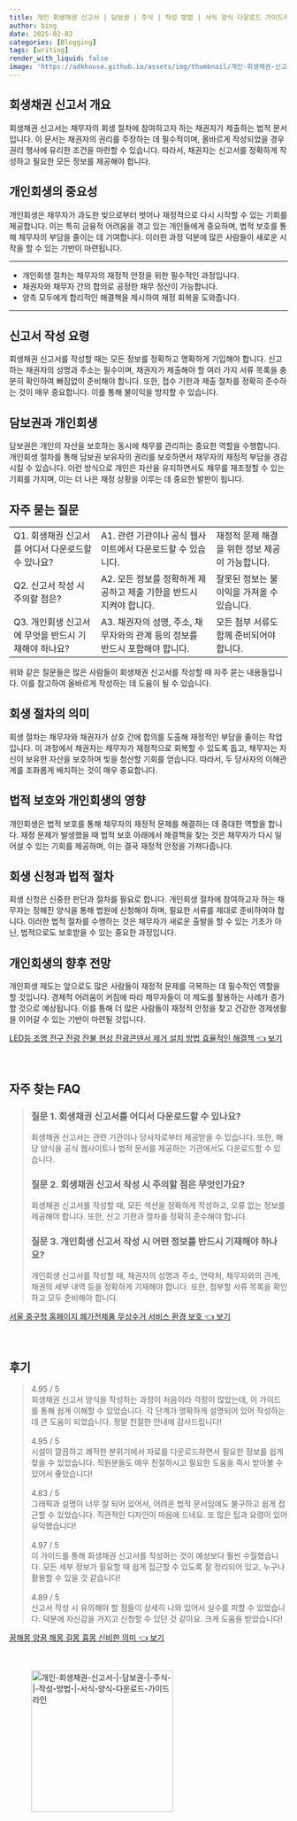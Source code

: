 ```yaml
---
title: 개인 회생채권 신고서 | 담보권 | 주식 | 작성 방법 | 서식 양식 다운로드 가이드라인
author: bing
date: 2025-02-02
categories: [Blogging]
tags: [writing]
render_with_liquid: false
image: 'https://adkhouse.github.io/assets/img/thumbnail/개인-회생채권-신고서-|-담보권-|-주식-|-작성-방법-|-서식-양식-다운로드-가이드라인.webp'
---
```



<h2 id='회생채권신고서개요'>회생채권 신고서 개요</h2>

<p>회생채권 신고서는 채무자의 회생 절차에 참여하고자 하는 채권자가 제출하는 법적 문서입니다. 이 문서는 채권자의 권리를 주장하는 데 필수적이며, 올바르게 작성되었을 경우 권리 행사에 유리한 조건을 마련할 수 있습니다. 따라서, 채권자는 신고서를 정확하게 작성하고 필요한 모든 정보를 제공해야 합니다. </p>

<h2 id='개인회생의중요성'>개인회생의 중요성</h2>

<p>개인회생은 채무자가 과도한 빚으로부터 벗어나 재정적으로 다시 시작할 수 있는 기회를 제공합니다. 이는 특히 금융적 어려움을 겪고 있는 개인들에게 중요하며, 법적 보호를 통해 채무자의 부담을 줄이는 데 기여합니다. 이러한 과정 덕분에 많은 사람들이 새로운 시작을 할 수 있는 기반이 마련됩니다. </p>

<hr />

<ul>
    <li>개인회생 절차는 채무자의 재정적 안정을 위한 필수적인 과정입니다.</li>
    <li>채권자와 채무자 간의 합의로 공정한 채무 정산이 가능합니다.</li>
    <li>양측 모두에게 합리적인 해결책을 제시하여 재정 회복을 도와줍니다.</li>
</ul>

<hr />

<h2 id='신고서작성요령'>신고서 작성 요령</h2>

<p>회생채권 신고서를 작성할 때는 모든 정보를 정확하고 명확하게 기입해야 합니다. 신고하는 채권자의 성명과 주소는 필수이며, 채권자가 제출해야 할 여러 가지 서류 목록을 충분히 확인하여 빠짐없이 준비해야 합니다. 또한, 접수 기한과 제출 절차를 정확히 준수하는 것이 매우 중요합니다. 이를 통해 불이익을 방지할 수 있습니다.</p>

<h2 id='담보권과개인회생'>담보권과 개인회생</h2>

<p>담보권은 개인의 자산을 보호하는 동시에 채무를 관리하는 중요한 역할을 수행합니다. 개인회생 절차를 통해 담보권 보유자의 권리를 보호하면서 채무자의 재정적 부담을 경감시킬 수 있습니다. 이런 방식으로 개인은 자산을 유지하면서도 채무를 재조정할 수 있는 기회를 가지며, 이는 더 나은 재정 상황을 이루는 데 중요한 발판이 됩니다.</p>

<h2 id='자주묻는질문'>자주 묻는 질문</h2>

<table>
    <tr>
        <td>Q1. 회생채권 신고서를 어디서 다운로드할 수 있나요?</td>
        <td>A1. 관련 기관이나 공식 웹사이트에서 다운로드할 수 있습니다.</td>
        <td>재정적 문제 해결을 위한 정보 제공이 가능합니다.</td>
    </tr>
    <tr>
        <td>Q2. 신고서 작성 시 주의할 점은?</td>
        <td>A2. 모든 정보를 정확하게 제공하고 제출 기한을 반드시 지켜야 합니다.</td>
        <td>잘못된 정보는 불이익을 가져올 수 있습니다.</td>
    </tr>
    <tr>
        <td>Q3. 개인회생 신고서에 무엇을 반드시 기재해야 하나요?</td>
        <td>A3. 채권자의 성명, 주소, 채무자와의 관계 등의 정보를 반드시 포함해야 합니다.</td>
        <td>모든 첨부 서류도 함께 준비되어야 합니다.</td>
    </tr>
</table>

<p>위와 같은 질문들은 많은 사람들이 회생채권 신고서를 작성할 때 자주 묻는 내용들입니다. 이를 참고하여 올바르게 작성하는 데 도움이 될 수 있습니다.</p>

<h2 id='회생절차의미'>회생 절차의 의미</h2>

<p>회생 절차는 채무자와 채권자가 상호 간에 합의를 도출해 재정적인 부담을 줄이는 작업입니다. 이 과정에서 채권자는 채무자가 재정적으로 회복할 수 있도록 돕고, 채무자는 자신이 보유한 자산을 보호하며 빚을 청산할 기회를 얻습니다. 따라서, 두 당사자의 이해관계를 조화롭게 배치하는 것이 매우 중요합니다.</p>

<h2 id='법적보호와영상'>법적 보호와 개인회생의 영향</h2>

<p>개인회생은 법적 보호를 통해 채무자의 재정적 문제를 해결하는 데 중대한 역할을 합니다. 재정 문제가 발생했을 때 법적 보호 아래에서 해결책을 찾는 것은 채무자가 다시 일어설 수 있는 기회를 제공하며, 이는 결국 재정적 안정을 가져다줍니다.</p>

<h2 id='회생신청과법적절차'>회생 신청과 법적 절차</h2>

<p>회생 신청은 신중한 판단과 절차를 필요로 합니다. 개인회생 절차에 참여하고자 하는 채무자는 정해진 양식을 통해 법원에 신청해야 하며, 필요한 서류를 제대로 준비하여야 합니다. 이러한 법적 절차를 수행하는 것은 채무자가 새로운 출발을 할 수 있는 기초가 아닌, 법적으로도 보호받을 수 있는 중요한 과정입니다.</p>

<h2 id='개인회생의향후전망'>개인회생의 향후 전망</h2>

<p>개인회생 제도는 앞으로도 많은 사람들이 재정적 문제를 극복하는 데 필수적인 역할을 할 것입니다. 경제적 어려움이 커짐에 따라 채무자들이 이 제도를 활용하는 사례가 증가할 것으로 예상됩니다. 이를 통해 더 많은 사람들이 재정적 안정을 찾고 건강한 경제생활을 이어갈 수 있는 기반이 마련될 것입니다.</p>


<p><a class="click-button" title="LED등 조명 전구 잔광 잔불 현상 잔광콘덴서 제거 설치 방법 효율적인 해결책" href="https://adkhouse.github.io/posts/LED%EB%93%B1-%EC%A1%B0%EB%AA%85-%EC%A0%84%EA%B5%AC-%EC%9E%94%EA%B4%91-%EC%9E%94%EB%B6%88-%ED%98%84%EC%83%81-%EC%9E%94%EA%B4%91%EC%BD%98%EB%8D%B4%EC%84%9C-%EC%A0%9C%EA%B1%B0-%EC%84%A4%EC%B9%98-%EB%B0%A9%EB%B2%95-%ED%9A%A8%EC%9C%A8%EC%A0%81%EC%9D%B8-%ED%95%B4%EA%B2%B0%EC%B1%85/" rel="dofollow">LED등 조명 전구 잔광 잔불 현상 잔광콘덴서 제거 설치 방법 효율적인 해결책 👈 보기</a></p><br>
<h2 id='자주_찾는_FAQ'>자주 찾는 FAQ</h2>
<div itemscope="" itemtype="https://schema.org/FAQPage"> 
<blockquote> 
<div itemscope="" itemprop="mainEntity" itemtype="https://schema.org/Question"> 
<h3 itemprop="name">질문 1. 회생채권 신고서를 어디서 다운로드할 수 있나요?</h3> 
<div itemscope="" itemprop="acceptedAnswer" itemtype="https://schema.org/Answer"> 
<span itemprop="text"> 
<p>회생채권 신고서는 관련 기관이나 당사자로부터 제공받을 수 있습니다. 또한, 해당 양식을 공식 웹사이트나 법적 문서를 제공하는 기관에서도 다운로드할 수 있습니다.</p> 
</span> 
</div> 
</div> 

<div itemscope="" itemprop="mainEntity" itemtype="https://schema.org/Question"> 
<h3 itemprop="name">질문 2. 회생채권 신고서 작성 시 주의할 점은 무엇인가요?</h3> 
<div itemscope="" itemprop="acceptedAnswer" itemtype="https://schema.org/Answer"> 
<span itemprop="text"> 
<p>회생채권 신고서를 작성할 때, 모든 섹션을 정확하게 작성하고, 오류 없는 정보를 제공해야 합니다. 또한, 신고 기한과 절차를 정확히 준수해야 합니다.</p> 
</span> 
</div> 
</div> 

<div itemscope="" itemprop="mainEntity" itemtype="https://schema.org/Question"> 
<h3 itemprop="name">질문 3. 개인회생 신고서 작성 시 어떤 정보를 반드시 기재해야 하나요?</h3> 
<div itemscope="" itemprop="acceptedAnswer" itemtype="https://schema.org/Answer"> 
<span itemprop="text"> 
<p>개인회생 신고서를 작성할 때, 채권자의 성명과 주소, 연락처, 채무자와의 관계, 채권의 세부 내역 등을 정확하게 기재해야 합니다. 또한, 첨부할 서류 목록을 확인하고 모두 준비해야 합니다.</p> 
</span> 
</div> 
</div> 

</blockquote> 
</div>
<p><a class="click-button" title="서울 중구청 홈페이지 폐가전제품 무상수거 서비스 환경 보호" href="https://adkhouse.github.io/posts/%EC%84%9C%EC%9A%B8-%EC%A4%91%EA%B5%AC%EC%B2%AD-%ED%99%88%ED%8E%98%EC%9D%B4%EC%A7%80-%ED%8F%90%EA%B0%80%EC%A0%84%EC%A0%9C%ED%92%88-%EB%AC%B4%EC%83%81%EC%88%98%EA%B1%B0-%EC%84%9C%EB%B9%84%EC%8A%A4-%ED%99%98%EA%B2%BD-%EB%B3%B4%ED%98%B8/" rel="dofollow">서울 중구청 홈페이지 폐가전제품 무상수거 서비스 환경 보호 👈 보기</a></p><br>
<h2 id='후기'>후기</h2>
<div itemscope itemtype="https://schema.org/Product">
  <blockquote>
  <div itemprop="review" itemscope itemtype="https://schema.org/Review">
      <div itemprop="reviewRating" itemscope itemtype="https://schema.org/Rating"> <span itemprop="ratingValue">4.95</span> / <span itemprop="bestRating">5</span> </div>
      <span itemprop="reviewBody">회생채권 신고서 양식을 작성하는 과정이 처음이라 걱정이 많았는데, 이 가이드를 통해 쉽게 이해할 수 있었습니다. 각 단계가 명확하게 설명되어 있어 작성하는 데 큰 도움이 되었습니다. 정말 친절한 안내에 감사드립니다!</span>
  </div>
  <br>
  <div itemprop="review" itemscope itemtype="https://schema.org/Review">
      <div itemprop="reviewRating" itemscope itemtype="https://schema.org/Rating"> <span itemprop="ratingValue">4.95</span> / <span itemprop="bestRating">5</span> </div>
      <span itemprop="reviewBody">시설이 깔끔하고 쾌적한 분위기에서 자료를 다운로드하면서 필요한 정보를 쉽게 찾을 수 있었습니다. 직원분들도 매우 친절하시고 필요한 도움을 즉시 받아볼 수 있어서 좋았습니다!</span>
  </div>
  <br>
  <div itemprop="review" itemscope itemtype="https://schema.org/Review">
      <div itemprop="reviewRating" itemscope itemtype="https://schema.org/Rating"> <span itemprop="ratingValue">4.83</span> / <span itemprop="bestRating">5</span> </div>
      <span itemprop="reviewBody">그래픽과 설명이 너무 잘 되어 있어서, 어려운 법적 문서임에도 불구하고 쉽게 접근할 수 있었습니다. 직관적인 디자인이 마음에 드네요. 또 많은 팁과 요령이 있어 유익했습니다!</span>
  </div>
  <br>
  <div itemprop="review" itemscope itemtype="https://schema.org/Review">
      <div itemprop="reviewRating" itemscope itemtype="https://schema.org/Rating"> <span itemprop="ratingValue">4.97</span> / <span itemprop="bestRating">5</span> </div>
      <span itemprop="reviewBody">이 가이드를 통해 회생채권 신고서를 작성하는 것이 예상보다 훨씬 수월했습니다. 모든 세부 정보가 필요할 때 쉽게 접근할 수 있도록 잘 정리되어 있고, 누구나 활용할 수 있을 것 같습니다!</span>
  </div>
  <br>
  <div itemprop="review" itemscope itemtype="https://schema.org/Review">
      <div itemprop="reviewRating" itemscope itemtype="https://schema.org/Rating"> <span itemprop="ratingValue">4.89</span> / <span itemprop="bestRating">5</span> </div>
      <span itemprop="reviewBody">신고서 작성 시 유의해야 할 점들이 상세히 나와 있어서 실수를 피할 수 있었습니다. 덕분에 자신감을 가지고 신청할 수 있던 것 같아요. 크게 도움을 받았습니다!</span>
  </div>
  </blockquote>
</div>
<p><a class="click-button" title="꿈해몽 양꿈 해몽 길몽 흉몽 신비한 의미" href="https://adkhouse.github.io/posts/%EA%BF%88%ED%95%B4%EB%AA%BD-%EC%96%91%EA%BF%88-%ED%95%B4%EB%AA%BD-%EA%B8%B8%EB%AA%BD-%ED%9D%89%EB%AA%BD-%EC%8B%A0%EB%B9%84%ED%95%9C-%EC%9D%98%EB%AF%B8/" rel="dofollow">꿈해몽 양꿈 해몽 길몽 흉몽 신비한 의미 👈 보기</a></p><br>
<figure class="image"><img src="https://adkhouse.github.io/assets/img/thumbnail/개인-회생채권-신고서-|-담보권-|-주식-|-작성-방법-|-서식-양식-다운로드-가이드라인.webp" alt="개인-회생채권-신고서-|-담보권-|-주식-|-작성-방법-|-서식-양식-다운로드-가이드라인" width="256" height="256"></figure>